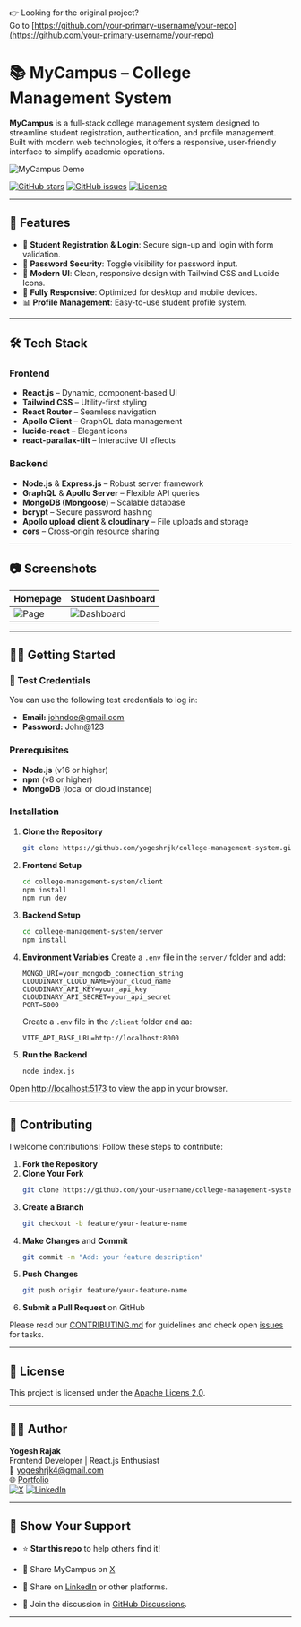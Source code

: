 👉 Looking for the original project?  
Go to [https://github.com/your-primary-username/your-repo](https://github.com/your-primary-username/your-repo)


# 📚 MyCampus – College Management System

**MyCampus** is a full-stack college management system designed to streamline student registration, authentication, and profile management. Built with modern web technologies, it offers a responsive, user-friendly interface to simplify academic operations.

![MyCampus Demo](https://res.cloudinary.com/dhwpprvsb/image/upload/v1751170569/Screenshot_2025-06-29_at_9.21.32_AM_pkuglf.png)

[![GitHub stars](https://img.shields.io/github/stars/yogeshrjk/college-management-system)](https://github.com/yogeshrjk/college-management-system/stargazers)
[![GitHub issues](https://img.shields.io/github/issues/yogeshrjk/college-management-system)](https://github.com/yogeshrjk/college-management-system/issues)
[![License](https://img.shields.io/github/license/yogeshrjk/college-management-system)](https://github.com/yogeshrjk/college-management-system/blob/main/LICENSE)

---

## 🚀 Features

- 📝 **Student Registration & Login**: Secure sign-up and login with form validation.
- 🔐 **Password Security**: Toggle visibility for password input.
- 🎨 **Modern UI**: Clean, responsive design with Tailwind CSS and Lucide Icons.
- 📱 **Fully Responsive**: Optimized for desktop and mobile devices.
- 📊 **Profile Management**: Easy-to-use student profile system.

---

## 🛠️ Tech Stack

### Frontend

- **React.js** – Dynamic, component-based UI
- **Tailwind CSS** – Utility-first styling
- **React Router** – Seamless navigation
- **Apollo Client** – GraphQL data management
- **lucide-react** – Elegant icons
- **react-parallax-tilt** – Interactive UI effects

### Backend

- **Node.js** & **Express.js** – Robust server framework
- **GraphQL** & **Apollo Server** – Flexible API queries
- **MongoDB (Mongoose)** – Scalable database
- **bcrypt** – Secure password hashing
- **Apollo upload client** & **cloudinary** – File uploads and storage
- **cors** – Cross-origin resource sharing

---

## 📷 Screenshots

| Homepage                                                                                                              | Student Dashboard                                                                                                          |
| --------------------------------------------------------------------------------------------------------------------- | -------------------------------------------------------------------------------------------------------------------------- |
| ![Page](https://res.cloudinary.com/dhwpprvsb/image/upload/v1751170569/Screenshot_2025-06-29_at_9.22.28_AM_dntgfo.png) | ![Dashboard](https://res.cloudinary.com/dhwpprvsb/image/upload/v1751170569/Screenshot_2025-06-29_at_9.22.35_AM_ug5z5x.png) |

---

## 🧑‍💻 Getting Started

### 🧪 Test Credentials

You can use the following test credentials to log in:

- **Email:** johndoe@gmail.com
- **Password:** John@123

### Prerequisites

- **Node.js** (v16 or higher)
- **npm** (v8 or higher)
- **MongoDB** (local or cloud instance)

### Installation

1. **Clone the Repository**

   ```bash
   git clone https://github.com/yogeshrjk/college-management-system.git
   ```

2. **Frontend Setup**

   ```bash
   cd college-management-system/client
   npm install
   npm run dev
   ```

3. **Backend Setup**

   ```bash
   cd college-management-system/server
   npm install
   ```

4. **Environment Variables**
   Create a `.env` file in the `server/` folder and add:

   ```env
   MONGO_URI=your_mongodb_connection_string
   CLOUDINARY_CLOUD_NAME=your_cloud_name
   CLOUDINARY_API_KEY=your_api_key
   CLOUDINARY_API_SECRET=your_api_secret
   PORT=5000
   ```

   Create a `.env` file in the `/client` folder and aa:

   ```env
   VITE_API_BASE_URL=http://localhost:8000
   ```

5. **Run the Backend**
   ```bash
   node index.js
   ```

Open [http://localhost:5173](http://localhost:5173) to view the app in your browser.

---

## 🤝 Contributing

I welcome contributions! Follow these steps to contribute:

1. **Fork the Repository**
2. **Clone Your Fork**
   ```bash
   git clone https://github.com/your-username/college-management-system.git
   ```
3. **Create a Branch**
   ```bash
   git checkout -b feature/your-feature-name
   ```
4. **Make Changes** and **Commit**
   ```bash
   git commit -m "Add: your feature description"
   ```
5. **Push Changes**
   ```bash
   git push origin feature/your-feature-name
   ```
6. **Submit a Pull Request** on GitHub

Please read our [CONTRIBUTING.md](CONTRIBUTING.md) for guidelines and check open [issues](https://github.com/yogeshrjk/college-management-system/issues) for tasks.

---

## 📜 License

This project is licensed under the [Apache Licens 2.0](https://www.apache.org/licenses/LICENSE-2.0).

---

## 🙋‍♂️ Author

**Yogesh Rajak**  
Frontend Developer | React.js Enthusiast  
📧 [yogeshrjk4@gmail.com](mailto:yogeshrjk4@gmail.com)  
🌐 [Portfolio](https://yogeshrjk.github.io)  
[![X](https://img.shields.io/badge/X--black?logo=x&logoColor=white&style=flat)](https://x.com/Yogesh_rjk)
[![LinkedIn](https://img.shields.io/badge/LinkedIn--blue?logo=linkedin&logoColor=white&style=flat)](https://www.linkedin.com/in/yogeshrajak/)

---

## 🌟 Show Your Support

- ⭐ **Star this repo** to help others find it!
- 📢 Share MyCampus on [X](https://x.com/intent/tweet?text=Check%20out%20MyCampus,%20a%20full-stack%20college%20management%20system!%20https://github.com/yogeshrjk/college-management-system)
- 📢 Share on [LinkedIn](https://www.linkedin.com/sharing/share-offsite/?url=https://github.com/yogeshrjkcollege-management-system) or other platforms.

- 💬 Join the discussion in [GitHub Discussions](https://github.com/yogeshrjk/college-management-system/discussions).

---
